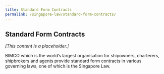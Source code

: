 ```yaml
---
title: Standard Form Contracts
permalink: /singapore-law/standard-form-contracts/
---
```


## Standard Form Contracts

*[This content is a placeholder.]*

BIMCO which is the world’s largest organisation for shipowners, charterers, shipbrokers and agents provide standard form contracts in various governing laws, one of which is the Singapore Law.
